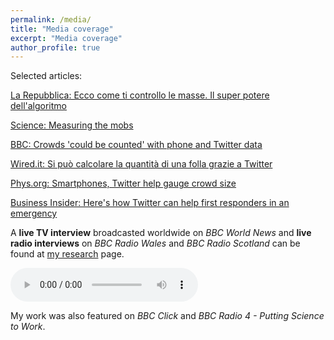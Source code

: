 ```yaml
---
permalink: /media/
title: "Media coverage"
excerpt: "Media coverage"
author_profile: true
---
```

Selected articles:

<a href="http://www.repubblica.it/tecnologia/sicurezza/2016/03/31/news/_ecco_come_controllo_le_masse_il_super_potere_dell_algoritmo-136630321/">La Repubblica: Ecco come ti controllo le masse. Il super potere dell'algoritmo</a>

<a href="http://news.sciencemag.org/social-sciences/2015/05/measuring-mobs" target="_blank" rel="noopener">Science: Measuring the mobs</a>

<a href="http://www.bbc.co.uk/news/science-environment-32883015" target="_blank" rel="noopener">BBC: Crowds 'could be counted' with phone and Twitter data</a>

<a href="http://www.wired.it/internet/social-network/2015/06/05/calcolare-folla-twitter/" target="_blank" rel="noopener">Wired.it: Si può calcolare la quantità di una folla grazie a Twitter</a>

<a href="http://phys.org/news/2015-05-smartphones-twitter-gauge-crowd-size.html" target="_blank" rel="noopener">Phys.org: Smartphones, Twitter help gauge crowd size</a>

<a href="http://uk.businessinsider.com/afp-smartphones-twitter-help-gauge-crowd-size-2015-5?r=US" target="_blank" rel="noopener">Business Insider: Here's how Twitter can help first responders in an emergency</a>

A <strong>live TV interview</strong> broadcasted worldwide on <em>BBC World News</em> and <strong>live radio interviews</strong> on<em> BBC Radio Wales</em> and <em>BBC Radio Scotland</em> can be found at <a href="http://www.fedebotta.com/?page_id=128">my research</a> page.

<audio controls>
  <source src="files/Counting Crowds Radio Scotland 27-05-2015.mp3" type="audio/mpeg">
  Your browser does not support the audio element.
</audio>


My work was also featured on <em>BBC Click</em> and <em>BBC Radio 4 - Putting Science to Work</em>.